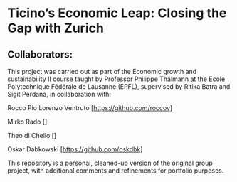 # Ticino’s Economic Leap: Closing the Gap with Zurich


## Collaborators:

This project was carried out as part of the Economic growth and sustainability II course taught by Professor Philippe Thalmann at the Ecole Polytechnique Fédérale de Lausanne (EPFL), supervised by  Ritika Batra and Sigit Perdana, in collaboration with:

Rocco Pio Lorenzo Ventruto [https://github.com/roccov]

Mirko Rado []

Theo di Chello []

Oskar Dabkowski [https://github.com/oskdbk]

This repository is a personal, cleaned-up version of the original group project, with additional comments and refinements for portfolio purposes.
